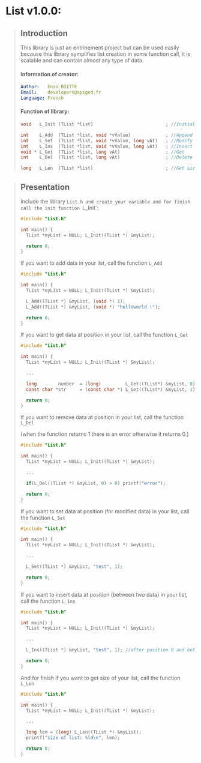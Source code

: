# List v1.0.0:

> ## Introduction
> 
> This library is just an entrinement project but can be used easily because this library symplifies list creation in some function call, it is scalable and can contain almost any type of data.
> #### Information of creator:
> ```YAML
> Author:   Enzo BOITTE
> Email:    developers@apiged.fr 
> Language: French
> ```
> 
> #### Function of library:
> ```c
> void   L_Init (TList *list)                           ; //Initialise     list
> 
> int    L_Add  (TList *list, void *vValue)             ; //Append data to end list
> int    L_Set  (TList *list, void *vValue, long vAt)   ; //Modify data at position
> int    L_Ins  (TList *list, void *vValue, long vAt)   ; //Insert data at position
> void * L_Get  (TList *list, long vAt)                 ; //Get    data at position
> int    L_Del  (TList *list, long vAt)                 ; //Delete data at position
>
> long   L_Len  (TList *list)                           ; //Get size of list
> ```

> ## Presentation
> 
> Include the library `List.h and create your variable and for finish call the init function `L_Init`:
> ```c
> #include "List.h"
>
> int main() {
>   TList *myList = NULL; L_Init((TList *) &myList);
> 
>   return 0;
> }
> ```
> 
> If you want to add data in your list, call the function `L_Add`
> ```c
> #include "List.h"
>
> int main() {
>   TList *myList = NULL; L_Init((TList *) &myList);
> 
>   L_Add((TList *) &myList, (void *) 1);
>   L_Add((TList *) &myList, (void *) "helloworld !");
> 
>   return 0;
> }
> ```
> 
> If you want to get data at position in your list, call the function `L_Get`
> ```c
> #include "List.h"
>
> int main() {
>   TList *myList = NULL; L_Init((TList *) &myList);
> 
>   ...
> 
>   long        number  = (long)         L_Get((TList*) &myList, 0);
>   const char *str     = (const char *) L_Get((TList*) &myList, 1);
> 
>   return 0;
> }
> ```
> 
> If you want to remove data at position in your list, call the function `L_Del`
> 
> (when the function returns 1 there is an error otherwise it returns 0.)
> ```c
> #include "List.h"
>
> int main() {
>   TList *myList = NULL; L_Init((TList *) &myList);
> 
>   ...
> 
>   if(L_Del((TList *) &myList, 0) > 0) printf("error");
> 
>   return 0;
> }
> ```
>
> If you want to set data at position (for modified data) in your list, call the function `L_Set`
> ```c
> #include "List.h"
>
> int main() {
>   TList *myList = NULL; L_Init((TList *) &myList);
> 
>   ...
> 
>   L_Set((TList *) &myList, "test", 1);
> 
>   return 0;
> }
> ```
>
> If you want to insert data at position (between two data) in your list, call the function `L_Ins`
> ```c
> #include "List.h"
>
> int main() {
>   TList *myList = NULL; L_Init((TList *) &myList);
> 
>   ...
> 
>   L_Ins((TList *) &myList, "test", 1); //after position 0 and before position 1, the data in position 1 changes to position 2.
> 
>   return 0;
> }
> ```
> 
> And for finish if you want to get size of your list, call the function `L_Len`
> ```c
> #include "List.h"
>
> int main() {
>   TList *myList = NULL; L_Init((TList *) &myList);
> 
>   ...
> 
>   long len = (long) L_Len((TList *) &myList);
>   printf("size of list: %ld\n", len);
> 
>   return 0;
> }
> ```